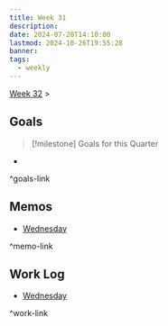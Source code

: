 ```yaml
---
title: Week 31
description: 
date: 2024-07-28T14:10:00
lastmod: 2024-10-26T19:55:28
banner: 
tags:
  - weekly
---
```

[Week 32](./W32-2024.md) >  
## Goals  
  
> [!milestone] Goals for this Quarter  
>   
  
-   
  
^goals-link  
  
## Memos  
  
- [Wednesday](../../../../2024-07-30.md)  
	  
  
^memo-link  
  
## Work Log  
  
- [Wednesday](../../../../2024-07-30.md)  
	  
  
^work-link  
